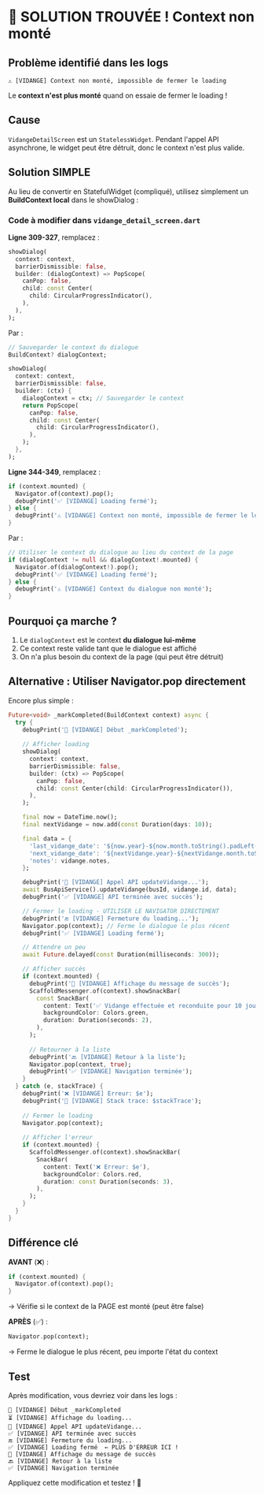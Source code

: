 # 🎯 SOLUTION TROUVÉE ! Context non monté

## Problème identifié dans les logs

```
⚠️ [VIDANGE] Context non monté, impossible de fermer le loading
```

Le **context n'est plus monté** quand on essaie de fermer le loading !

## Cause

`VidangeDetailScreen` est un `StatelessWidget`. Pendant l'appel API asynchrone, le widget peut être détruit, donc le context n'est plus valide.

## Solution SIMPLE

Au lieu de convertir en StatefulWidget (compliqué), utilisez simplement un **BuildContext local** dans le showDialog :

### Code à modifier dans `vidange_detail_screen.dart`

**Ligne 309-327**, remplacez :

```dart
showDialog(
  context: context,
  barrierDismissible: false,
  builder: (dialogContext) => PopScope(
    canPop: false,
    child: const Center(
      child: CircularProgressIndicator(),
    ),
  ),
);
```

Par :

```dart
// Sauvegarder le context du dialogue
BuildContext? dialogContext;

showDialog(
  context: context,
  barrierDismissible: false,
  builder: (ctx) {
    dialogContext = ctx; // Sauvegarder le context
    return PopScope(
      canPop: false,
      child: const Center(
        child: CircularProgressIndicator(),
      ),
    );
  },
);
```

**Ligne 344-349**, remplacez :

```dart
if (context.mounted) {
  Navigator.of(context).pop();
  debugPrint('✅ [VIDANGE] Loading fermé');
} else {
  debugPrint('⚠️ [VIDANGE] Context non monté, impossible de fermer le loading');
}
```

Par :

```dart
// Utiliser le context du dialogue au lieu du context de la page
if (dialogContext != null && dialogContext!.mounted) {
  Navigator.of(dialogContext!).pop();
  debugPrint('✅ [VIDANGE] Loading fermé');
} else {
  debugPrint('⚠️ [VIDANGE] Context du dialogue non monté');
}
```

## Pourquoi ça marche ?

1. Le `dialogContext` est le context **du dialogue lui-même**
2. Ce context reste valide tant que le dialogue est affiché
3. On n'a plus besoin du context de la page (qui peut être détruit)

## Alternative : Utiliser Navigator.pop directement

Encore plus simple :

```dart
Future<void> _markCompleted(BuildContext context) async {
  try {
    debugPrint('🔄 [VIDANGE] Début _markCompleted');
    
    // Afficher loading
    showDialog(
      context: context,
      barrierDismissible: false,
      builder: (ctx) => PopScope(
        canPop: false,
        child: const Center(child: CircularProgressIndicator()),
      ),
    );

    final now = DateTime.now();
    final nextVidange = now.add(const Duration(days: 10));

    final data = {
      'last_vidange_date': '${now.year}-${now.month.toString().padLeft(2, '0')}-${now.day.toString().padLeft(2, '0')}',
      'next_vidange_date': '${nextVidange.year}-${nextVidange.month.toString().padLeft(2, '0')}-${nextVidange.day.toString().padLeft(2, '0')}',
      'notes': vidange.notes,
    };

    debugPrint('📡 [VIDANGE] Appel API updateVidange...');
    await BusApiService().updateVidange(busId, vidange.id, data);
    debugPrint('✅ [VIDANGE] API terminée avec succès');

    // Fermer le loading - UTILISER LE NAVIGATOR DIRECTEMENT
    debugPrint('🔚 [VIDANGE] Fermeture du loading...');
    Navigator.pop(context); // Ferme le dialogue le plus récent
    debugPrint('✅ [VIDANGE] Loading fermé');

    // Attendre un peu
    await Future.delayed(const Duration(milliseconds: 300));

    // Afficher succès
    if (context.mounted) {
      debugPrint('📢 [VIDANGE] Affichage du message de succès');
      ScaffoldMessenger.of(context).showSnackBar(
        const SnackBar(
          content: Text('✅ Vidange effectuée et reconduite pour 10 jours'),
          backgroundColor: Colors.green,
          duration: Duration(seconds: 2),
        ),
      );
      
      // Retourner à la liste
      debugPrint('🔙 [VIDANGE] Retour à la liste');
      Navigator.pop(context, true);
      debugPrint('✅ [VIDANGE] Navigation terminée');
    }
  } catch (e, stackTrace) {
    debugPrint('❌ [VIDANGE] Erreur: $e');
    debugPrint('📍 [VIDANGE] Stack trace: $stackTrace');
    
    // Fermer le loading
    Navigator.pop(context);
    
    // Afficher l'erreur
    if (context.mounted) {
      ScaffoldMessenger.of(context).showSnackBar(
        SnackBar(
          content: Text('❌ Erreur: $e'),
          backgroundColor: Colors.red,
          duration: const Duration(seconds: 3),
        ),
      );
    }
  }
}
```

## Différence clé

**AVANT** (❌) :
```dart
if (context.mounted) {
  Navigator.of(context).pop();
}
```
→ Vérifie si le context de la PAGE est monté (peut être false)

**APRÈS** (✅) :
```dart
Navigator.pop(context);
```
→ Ferme le dialogue le plus récent, peu importe l'état du context

## Test

Après modification, vous devriez voir dans les logs :

```
🔄 [VIDANGE] Début _markCompleted
⏳ [VIDANGE] Affichage du loading...
📡 [VIDANGE] Appel API updateVidange...
✅ [VIDANGE] API terminée avec succès
🔚 [VIDANGE] Fermeture du loading...
✅ [VIDANGE] Loading fermé  ← PLUS D'ERREUR ICI !
📢 [VIDANGE] Affichage du message de succès
🔙 [VIDANGE] Retour à la liste
✅ [VIDANGE] Navigation terminée
```

Appliquez cette modification et testez ! 🚀
